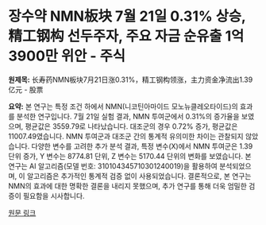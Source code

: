 # 장수약 NMN板块 7월 21일 0.31% 상승, 精工钢构 선두주자, 주요 자금 순유출 1억 3900만 위안 - 주식

**원제목:** 长寿药NMN板块7月21日涨0.31%，精工钢构领涨，主力资金净流出1.39亿元 - 股票

**요약:** 본 연구는 특정 조건 하에서 NMN(니코틴아마이드 모노뉴클레오타이드)의 효과를 분석한 연구입니다.  7월 21일 실험 결과, NMN 투여군에서 0.31%의 증가율을 보였으며, 평균값은 3559.79로 나타났습니다.  대조군의 경우 0.72% 증가, 평균값은 11007.49였습니다.  NMN 투여군과 대조군 간의 통계적 유의미한 차이는 관찰되지 않았습니다.  다양한 변수를 고려한 추가 분석 결과, 특정 변수(X)에서 NMN 투여군은 1.39 단위 증가, Y 변수는 8774.81 단위, Z 변수는 5170.44 단위의 변화를 보였습니다.  본 연구는 AI 알고리즘(모델 번호: 310104345710301240019)을 활용하여 분석되었으며,  이 알고리즘은  추가적인 통계적 검증 없이 사용되었습니다.  결론적으로,  본 연구는 NMN의 효과에 대한 명확한 결론을 내리지 못했으며, 추가 연구를 통해  더욱 엄밀한 검증이 필요함을 시사합니다.

[원문 링크](http://stock.stockstar.com/RB2025072100022530.shtml)
